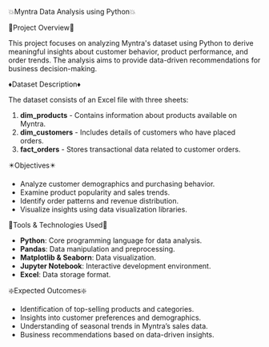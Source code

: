 💥Myntra Data Analysis using Python💥

🔧Project Overview🔧

This project focuses on analyzing Myntra's dataset using Python to derive meaningful insights about customer behavior, product performance, and order trends. The analysis aims to provide data-driven recommendations for business decision-making.

♦️Dataset Description♦️

The dataset consists of an Excel file with three sheets:
1. **dim_products** - Contains information about products available on Myntra.
2. **dim_customers** - Includes details of customers who have placed orders.
3. **fact_orders** - Stores transactional data related to customer orders.

✴️Objectives✴️

- Analyze customer demographics and purchasing behavior.
- Examine product popularity and sales trends.
- Identify order patterns and revenue distribution.
- Visualize insights using data visualization libraries.

🔶Tools & Technologies Used🔶
- **Python**: Core programming language for data analysis.
- **Pandas**: Data manipulation and preprocessing.
- **Matplotlib & Seaborn**: Data visualization.
- **Jupyter Notebook**: Interactive development environment.
- **Excel**: Data storage format.

❇️Expected Outcomes❇️
- Identification of top-selling products and categories.
- Insights into customer preferences and demographics.
- Understanding of seasonal trends in Myntra’s sales data.
- Business recommendations based on data-driven insights.
